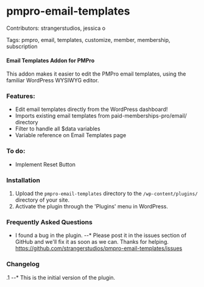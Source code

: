 pmpro-email-templates
=====================

Contributors: strangerstudios, jessica o

Tags: pmpro, email, templates, customize, member, membership, subscription

#### Email Templates Addon for PMPro
This addon makes it easier to edit the PMPro email templates, using the familiar WordPress WYSIWYG editor.

### Features:
* Edit email templates directly from the WordPress dashboard!
* Imports existing email templates from paid-memberships-pro/email/ directory
* Filter to handle all $data variables
* Variable reference on Email Templates page

### To do:
* Implement Reset Button

### Installation
1. Upload the `pmpro-email-templates` directory to the `/wp-content/plugins/` directory of your site.
2. Activate the plugin through the 'Plugins' menu in WordPress.

### Frequently Asked Questions
* I found a bug in the plugin.
--* Please post it in the issues section of GitHub and we'll fix it as soon as we can. Thanks for helping. https://github.com/strangerstudios/pmpro-email-templates/issues

### Changelog
.1
--*  This is the initial version of the plugin.

